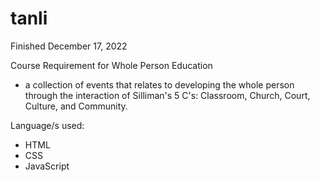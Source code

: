 # tanli

Finished December 17, 2022

Course Requirement for Whole Person Education
- a collection of events that relates to developing the whole person through the interaction of Silliman's 5 C's: Classroom, Church, Court, Culture, and Community.

Language/s used:
- HTML
- CSS
- JavaScript
